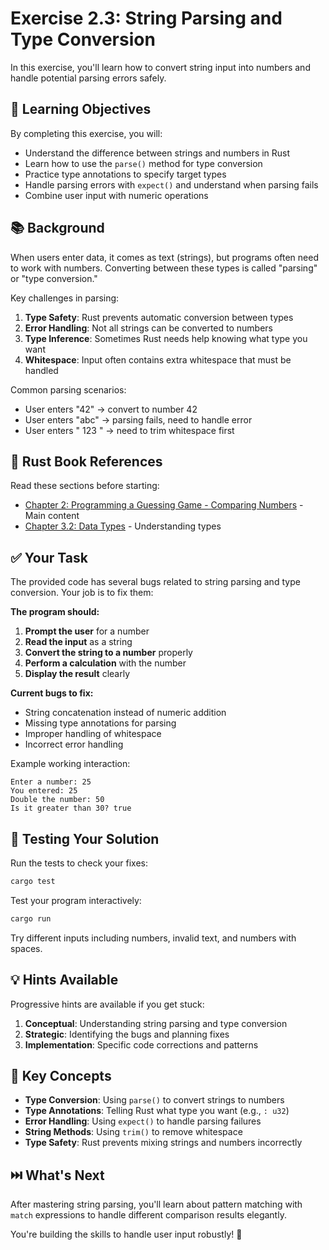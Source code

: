 # Exercise 2.3: String Parsing and Type Conversion

In this exercise, you'll learn how to convert string input into numbers and handle potential parsing errors safely.

## 🎯 Learning Objectives

By completing this exercise, you will:
- Understand the difference between strings and numbers in Rust
- Learn how to use the `parse()` method for type conversion
- Practice type annotations to specify target types
- Handle parsing errors with `expect()` and understand when parsing fails
- Combine user input with numeric operations

## 📚 Background

When users enter data, it comes as text (strings), but programs often need to work with numbers. Converting between these types is called "parsing" or "type conversion."

Key challenges in parsing:
1. **Type Safety**: Rust prevents automatic conversion between types
2. **Error Handling**: Not all strings can be converted to numbers
3. **Type Inference**: Sometimes Rust needs help knowing what type you want
4. **Whitespace**: Input often contains extra whitespace that must be handled

Common parsing scenarios:
- User enters "42" → convert to number 42
- User enters "abc" → parsing fails, need to handle error
- User enters " 123 " → need to trim whitespace first

## 📖 Rust Book References

Read these sections before starting:
- [Chapter 2: Programming a Guessing Game - Comparing Numbers](https://doc.rust-lang.org/book/ch02-00-guessing-game-tutorial.html#comparing-the-guess-to-the-secret-number) - Main content
- [Chapter 3.2: Data Types](https://doc.rust-lang.org/book/ch03-02-data-types.html) - Understanding types

## ✅ Your Task

The provided code has several bugs related to string parsing and type conversion. Your job is to fix them:

**The program should:**
1. **Prompt the user** for a number
2. **Read the input** as a string
3. **Convert the string to a number** properly
4. **Perform a calculation** with the number
5. **Display the result** clearly

**Current bugs to fix:**
- String concatenation instead of numeric addition
- Missing type annotations for parsing
- Improper handling of whitespace
- Incorrect error handling

Example working interaction:
```
Enter a number: 25
You entered: 25
Double the number: 50
Is it greater than 30? true
```

## 🧪 Testing Your Solution

Run the tests to check your fixes:
```bash
cargo test
```

Test your program interactively:
```bash
cargo run
```

Try different inputs including numbers, invalid text, and numbers with spaces.

## 💡 Hints Available

Progressive hints are available if you get stuck:
1. **Conceptual**: Understanding string parsing and type conversion
2. **Strategic**: Identifying the bugs and planning fixes
3. **Implementation**: Specific code corrections and patterns

## 🌟 Key Concepts

- **Type Conversion**: Using `parse()` to convert strings to numbers
- **Type Annotations**: Telling Rust what type you want (e.g., `: u32`)
- **Error Handling**: Using `expect()` to handle parsing failures
- **String Methods**: Using `trim()` to remove whitespace
- **Type Safety**: Rust prevents mixing strings and numbers incorrectly

## ⏭️ What's Next

After mastering string parsing, you'll learn about pattern matching with `match` expressions to handle different comparison results elegantly.

You're building the skills to handle user input robustly! 🔢